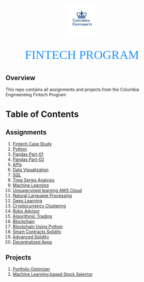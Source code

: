 <p align="center"><img width=20% src="images/columbia-university.gif"></p>

<p align="center" style="color:DodgerBlue; font-family:cambria; font-variant: normal; font-size:30pt">FINTECH PROGRAM
</p>

## **Overview**
This repo contains all assignments and projects from the Columbia Engineereing Fintech Program

# **Table of Contents**

## Assignments
1. [Fintech Case Study](https://github.com/manchester9/fintech/tree/master/01-fintech_case_study)
2. [Python](https://github.com/manchester9/fintech/tree/master/02-python) 
3. [Pandas Part-01](https://github.com/manchester9/fintech/tree/master/03-pandas_part_01)
4. [Pandas Part-02](https://github.com/manchester9/fintech/tree/master/03-pandas_part_01)
5. [APIs](https://github.com/manchester9/fintech/tree/master/05-apis)
6. [Data Visualization](https://github.com/manchester9/fintech/tree/master/06-data_visualization)
7. [SQL](https://github.com/manchester9/fintech/tree/master/07-sql)
8. [Time Series Analysis](https://github.com/manchester9/fintech/tree/master/08-time_series_analysis)
9. [Machine Learning](https://github.com/manchester9/fintech/tree/master/09-machine_learning) 
10. [Unsupervised learning AWS Cloud](https://github.com/manchester9/fintech/tree/master/10-api_infrastructure)
11. [Natural Language Processing](https://github.com/manchester9/fintech/tree/master/11-natural_language_processing)
12. [Deep Learning](https://github.com/manchester9/fintech/tree/master/12-deep_learning) 
13. [Cryptocurrency Clustering](https://github.com/manchester9/unit13-challenge/tree/master/CryptoCurrency) 
14. [Robo Advisor](https://github.com/manchester9/unit13-challenge/tree/master/RoboAdvisor)
15. [Algorithmic Trading]()
16. [Blockchain]()
17. [Blockchain Using Python]()
18. [Smart Contracts Solidity]()
19. [Advanced Solidity]()
20. [Decentralized Apps]()


## Projects
1. [Portfolio Optimizer](https://github.com/manchester9/portfolio-optimization)
2. [Machine Learning based Stock Selector](https://github.com/jennifermulroy/Project2_MachineLearning)